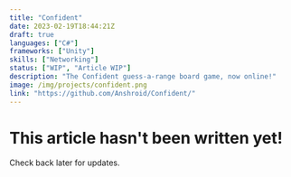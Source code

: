 ```yaml
---
title: "Confident"
date: 2023-02-19T18:44:21Z
draft: true
languages: ["C#"]
frameworks: ["Unity"]
skills: ["Networking"]
status: ["WIP", "Article WIP"]
description: "The Confident guess-a-range board game, now online!"
image: /img/projects/confident.png
link: "https://github.com/Anshroid/Confident/"
---
```


<main class="blankslate">
    <h1>This article hasn't been written yet!</h1>
    <p>Check back later for updates.</p>
</main>